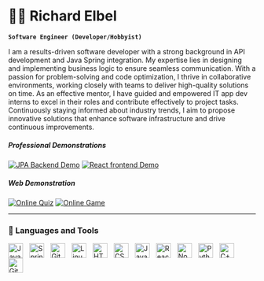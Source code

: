 # 🏄‍♂️ Richard Elbel

**`Software Engineer (Developer/Hobbyist)`**

I am a results-driven software developer with a strong background in API development and Java Spring integration. My expertise lies in designing and implementing business logic to ensure seamless communication. With a passion for problem-solving and code optimization, I thrive in collaborative environments, working closely with teams to deliver high-quality solutions on time. As an effective mentor, I have guided and empowered IT app dev interns to excel in their roles and contribute effectively to project tasks. Continuously staying informed about industry trends, I aim to propose innovative solutions that enhance software infrastructure and drive continuous improvements.

   <p align="left"> <h5>Professional Demonstrations</h5>
      <a href="https://github.com/RichardElbel/FullStackDemoBackEnd">
         <img alt="JPA Backend Demo" title="JPA Backend Demo" src="https://custom-icon-badges.demolab.com/badge/Backend-Demo-blue.svg?logo=book&logoColor=white"/></a> 
        <a href="https://github.com/RichardElbel/FullStackDemofrontEnd">
         <img alt="React frontend Demo" title="React Frontend Demo" src="https://custom-icon-badges.demolab.com/badge/Frontend-Demo-red.svg?logo=book&logoColor=white"/></a> 
     <h5>Web Demonstration</h5>
     <a href="https://richardelbel.github.io/OnlineQuiz/">
         <img alt="Online Quiz" title="Online Quiz" src="https://custom-icon-badges.demolab.com/badge/Online-Quiz-yellow.svg?logo=website&logoColor=white"/></a> 
      </a> 
       <a href="https://richardelbel.github.io/OnlineGame/">
         <img alt="Online Game" title="Online Game" src="https://custom-icon-badges.demolab.com/badge/Online-Game-Green.svg?logo=website&logoColor=white"/></a> 
      </a> 
     
   </p>

---

### 🧰 Languages and Tools

<img align="left" alt="Java" width="30px" style="padding-right:10px;" src="https://cdn.jsdelivr.net/gh/devicons/devicon/icons/java/java-original.svg"/>
<img align="left" alt="Spring" width="30px" style="padding-right:10px;" src="https://cdn.jsdelivr.net/gh/devicons/devicon/icons/spring/spring-original.svg" />
<img align="left" alt="Git" width="30px" style="padding-right:10px;" src="https://cdn.jsdelivr.net/gh/devicons/devicon/icons/git/git-original.svg" />
<img align="left" alt="Linux" width="30px" style="padding-right:10px;" src="https://cdn.jsdelivr.net/gh/devicons/devicon/icons/linux/linux-original.svg" />
<img align="left" alt="HTML" width="30px" style="padding-right:10px;" src="https://cdn.jsdelivr.net/gh/devicons/devicon/icons/html5/html5-plain.svg" />
<img align="left" alt="CSS" width="30px" style="padding-right:10px;" src="https://cdn.jsdelivr.net/gh/devicons/devicon/icons/css3/css3-plain.svg" />
<img align="left" alt="JavaScript" width="30px" style="padding-right:10px;" src="https://cdn.jsdelivr.net/gh/devicons/devicon/icons/javascript/javascript-plain.svg" />
<img align="left" alt="React" width="30px" style="padding-right:10px;" src="https://cdn.jsdelivr.net/gh/devicons/devicon/icons/react/react-original.svg" />
<img align="left" alt="NodeJS" width="30px" style="padding-right:10px;" src="https://cdn.jsdelivr.net/gh/devicons/devicon/icons/nodejs/nodejs-original.svg" />
<img align="left" alt="Python" width="30px" style="padding-right:10px;" src="https://cdn.jsdelivr.net/gh/devicons/devicon/icons/python/python-plain.svg" />
<img align="left" alt="C++" width="30px" style="padding-right:10px;" src="https://cdn.jsdelivr.net/gh/devicons/devicon/icons/cplusplus/cplusplus-line.svg" />
<img align="left" alt="GitHub" width="30px" style="padding-right:10px;" src="https://cdn.jsdelivr.net/gh/devicons/devicon/icons/github/github-original.svg" />
<br />

#

